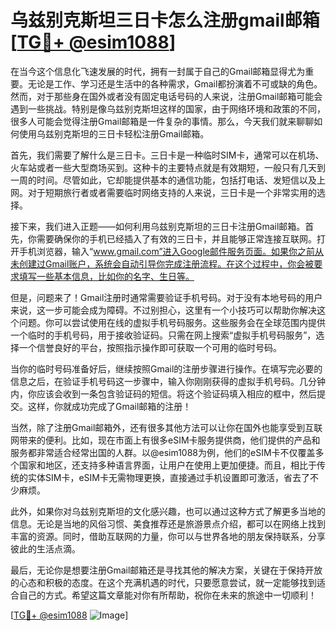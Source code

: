 # 乌兹别克斯坦三日卡怎么注册gmail邮箱[[TG💪+ @esim1088](https://t.me/s/esim1088)]

在当今这个信息化飞速发展的时代，拥有一封属于自己的Gmail邮箱显得尤为重要。无论是工作、学习还是生活中的各种需求，Gmail都扮演着不可或缺的角色。然而，对于那些身在国外或者没有固定电话号码的人来说，注册Gmail邮箱可能会遇到一些挑战。特别是像乌兹别克斯坦这样的国家，由于网络环境和政策的不同，很多人可能会觉得注册Gmail邮箱是一件复杂的事情。那么，今天我们就来聊聊如何使用乌兹别克斯坦的三日卡轻松注册Gmail邮箱。

首先，我们需要了解什么是三日卡。三日卡是一种临时SIM卡，通常可以在机场、火车站或者一些大型商场买到。这种卡的主要特点就是有效期短，一般只有几天到一周的时间。尽管如此，它却能提供基本的通信功能，包括打电话、发短信以及上网。对于短期旅行者或者需要临时网络支持的人来说，三日卡是一个非常实用的选择。

接下来，我们进入正题——如何利用乌兹别克斯坦的三日卡注册Gmail邮箱。首先，你需要确保你的手机已经插入了有效的三日卡，并且能够正常连接互联网。打开手机浏览器，输入“www.gmail.com”进入Google邮件服务页面。如果你之前从未创建过Gmail账户，系统会自动引导你完成注册流程。在这个过程中，你会被要求填写一些基本信息，比如你的名字、生日等。

但是，问题来了！Gmail注册时通常需要验证手机号码。对于没有本地号码的用户来说，这一步可能会成为障碍。不过别担心，这里有一个小技巧可以帮助你解决这个问题。你可以尝试使用在线的虚拟手机号码服务。这些服务会在全球范围内提供一个临时的手机号码，用于接收验证码。只需在网上搜索“虚拟手机号码服务”，选择一个信誉良好的平台，按照指示操作即可获取一个可用的临时号码。

当你的临时号码准备好后，继续按照Gmail的注册步骤进行操作。在填写完必要的信息之后，在验证手机号码这一步骤中，输入你刚刚获得的虚拟手机号码。几分钟内，你应该会收到一条包含验证码的短信。将这个验证码填入相应的框中，然后提交。这样，你就成功完成了Gmail邮箱的注册！

当然，除了注册Gmail邮箱外，还有很多其他方法可以让你在国外也能享受到互联网带来的便利。比如，现在市面上有很多eSIM卡服务提供商，他们提供的产品和服务都非常适合经常出国的人群。以@esim1088为例，他们的eSIM卡不仅覆盖多个国家和地区，还支持多种语言界面，让用户在使用上更加便捷。而且，相比于传统的实体SIM卡，eSIM卡无需物理更换，直接通过手机设置即可激活，省去了不少麻烦。

此外，如果你对乌兹别克斯坦的文化感兴趣，也可以通过这种方式了解更多当地的信息。无论是当地的风俗习惯、美食推荐还是旅游景点介绍，都可以在网络上找到丰富的资源。同时，借助互联网的力量，你可以与世界各地的朋友保持联系，分享彼此的生活点滴。

最后，无论你是想要注册Gmail邮箱还是寻找其他的解决方案，关键在于保持开放的心态和积极的态度。在这个充满机遇的时代，只要愿意尝试，就一定能够找到适合自己的方式。希望这篇文章能对你有所帮助，祝你在未来的旅途中一切顺利！

[[TG💪+ @esim1088](https://t.me/s/esim1088) ![Image](https://i.postimg.cc/4NQfJmqS/Snipaste-2025-05-13-00-14-12.png)]